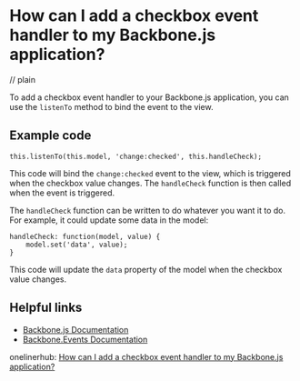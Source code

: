 # How can I add a checkbox event handler to my Backbone.js application?
// plain

To add a checkbox event handler to your Backbone.js application, you can use the `listenTo` method to bind the event to the view.

## Example code

```
this.listenTo(this.model, 'change:checked', this.handleCheck);
```

This code will bind the `change:checked` event to the view, which is triggered when the checkbox value changes. The `handleCheck` function is then called when the event is triggered.

The `handleCheck` function can be written to do whatever you want it to do. For example, it could update some data in the model:

```
handleCheck: function(model, value) {
    model.set('data', value);
}
```

This code will update the `data` property of the model when the checkbox value changes.

## Helpful links

* [Backbone.js Documentation](http://backbonejs.org/)
* [Backbone.Events Documentation](http://backbonejs.org/#Events)

onelinerhub: [How can I add a checkbox event handler to my Backbone.js application?](https://onelinerhub.com/backbone.js/how-can-i-add-a-checkbox-event-handler-to-my-backbone-js-application)